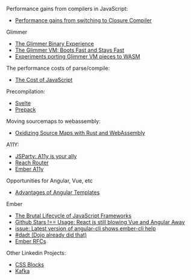 Performance gains from compilers in JavaScript: 
* [Performance gains from switching to Closure Compiler](https://medium.com/web-on-the-edge/performance-gains-from-switching-to-closure-compiler-8b97b7e434e5)

Glimmer
* [The Glimmer Binary Experience](https://engineering.linkedin.com/blog/2017/12/the-glimmer-binary-experience)
* [The Glimmer VM: Boots Fast and Stays Fast](https://yehudakatz.com/2017/04/05/the-glimmer-vm-boots-fast-and-stays-fast/)
* [Experiments porting Glimmer VM pieces to WASM](https://github.com/glimmerjs/glimmer-vm/pull/752)

The performance costs of parse/compile:
* [The Cost of JavaScript](https://medium.com/@addyosmani/the-cost-of-javascript-in-2018-7d8950fbb5d4)

Precompilation:
* [Svelte](https://svelte.technology/)
* [Prepack](https://prepack.io/)

Moving sourcemaps to webassembly:
* [Oxidizing Source Maps with Rust and WebAssembly](https://hacks.mozilla.org/2018/01/oxidizing-source-maps-with-rust-and-webassembly/)

A11Y:
* [JSParty: A11y is your ally](https://changelog.com/jsparty/36)
* [Reach Router](https://reach.tech/router)
* [Ember A11y](https://github.com/ember-a11y)


Opportunities for Angular, Vue, etc
* [Advantages of Angular Templates](https://blog.angularjs.org/2016/03/why-angular-renders-components-with.html)

Ember
* [The Brutal Lifecycle of JavaScript Frameworks](https://stackoverflow.blog/2018/01/11/brutal-lifecycle-javascript-frameworks/)
* [Github Stars !== Usage: React is still blowing Vue and Angular Away](https://zendev.com/2018/06/19/react-usage-beating-vue-angular.html)
* [issue: Latest version of angular-cli shows ember-cli help](https://github.com/angular/angular-cli/issues/3894)
* [#dadt (Dojo already did that)](https://eventil.com/talks/lOS22e-peter-higgins-dadt-dojo-already-did-that)
* [Ember RFCs](https://github.com/emberjs/rfcs)

Other Linkedin Projects:
* [CSS Blocks](https://css-blocks.com/)
* [Kafka](https://kafka.apache.org/)
